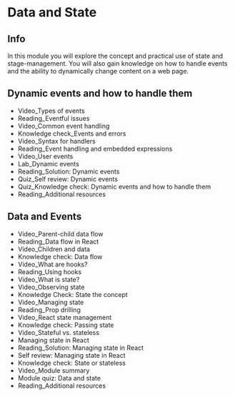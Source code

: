 # Data and State

## Info

In this module you will explore the concept and practical use of state and stage-management. 
You will also gain knowledge on how to handle events and the ability to dynamically change content on a web page. 

## Dynamic events and how to handle them

- Video_Types of events
- Reading_Eventful issues
- Video_Common event handling
- Knowledge check_Events and errors
- Video_Syntax for handlers
- Reading_Event handling and embedded expressions
- Video_User events
- Lab_Dynamic events
- Reading_Solution: Dynamic events
- Quiz_Self review: Dynamic events
- Quiz_Knowledge check: Dynamic events and how to handle them
- Reading_Additional resources

## Data and Events

- Video_Parent-child data flow
- Reading_Data flow in React
- Video_Children and data
- Knowledge check: Data flow
- Video_What are hooks?
- Reading_Using hooks
- Video_What is state?
- Video_Observing state
- Knowledge Check: State the concept
- Video_Managing state
- Reading_Prop drilling
- Video_React state management
- Knowledge check: Passing state
- Video_Stateful vs. stateless
- Managing state in React
- Reading_Solution: Managing state in React
- Self review: Managing state in React
- Knowledge check: State or stateless
- Video_Module summary
- Module quiz: Data and state
- Reading_Additional resources